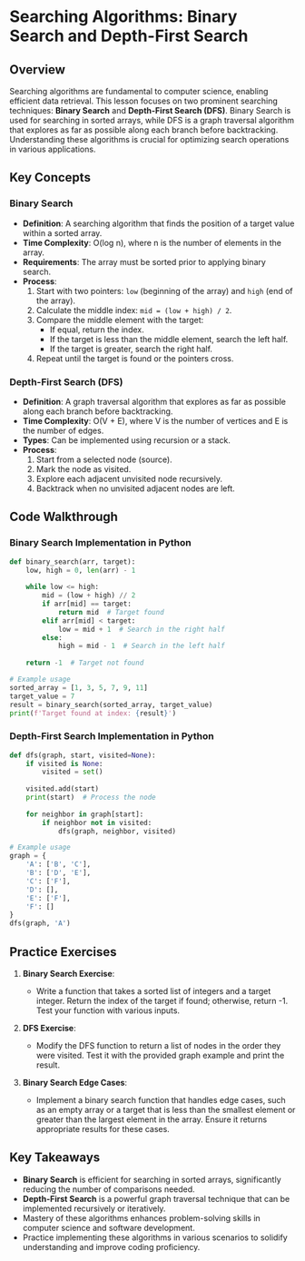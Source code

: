 # Searching Algorithms: Binary Search and Depth-First Search

## Overview
Searching algorithms are fundamental to computer science, enabling efficient data retrieval. This lesson focuses on two prominent searching techniques: **Binary Search** and **Depth-First Search (DFS)**. Binary Search is used for searching in sorted arrays, while DFS is a graph traversal algorithm that explores as far as possible along each branch before backtracking. Understanding these algorithms is crucial for optimizing search operations in various applications.

## Key Concepts

### Binary Search
- **Definition**: A searching algorithm that finds the position of a target value within a sorted array.
- **Time Complexity**: O(log n), where n is the number of elements in the array.
- **Requirements**: The array must be sorted prior to applying binary search.
- **Process**:
  1. Start with two pointers: `low` (beginning of the array) and `high` (end of the array).
  2. Calculate the middle index: `mid = (low + high) / 2`.
  3. Compare the middle element with the target:
     - If equal, return the index.
     - If the target is less than the middle element, search the left half.
     - If the target is greater, search the right half.
  4. Repeat until the target is found or the pointers cross.

### Depth-First Search (DFS)
- **Definition**: A graph traversal algorithm that explores as far as possible along each branch before backtracking.
- **Time Complexity**: O(V + E), where V is the number of vertices and E is the number of edges.
- **Types**: Can be implemented using recursion or a stack.
- **Process**:
  1. Start from a selected node (source).
  2. Mark the node as visited.
  3. Explore each adjacent unvisited node recursively.
  4. Backtrack when no unvisited adjacent nodes are left.

## Code Walkthrough

### Binary Search Implementation in Python
```python
def binary_search(arr, target):
    low, high = 0, len(arr) - 1
    
    while low <= high:
        mid = (low + high) // 2
        if arr[mid] == target:
            return mid  # Target found
        elif arr[mid] < target:
            low = mid + 1  # Search in the right half
        else:
            high = mid - 1  # Search in the left half
            
    return -1  # Target not found

# Example usage
sorted_array = [1, 3, 5, 7, 9, 11]
target_value = 7
result = binary_search(sorted_array, target_value)
print(f'Target found at index: {result}')
```

### Depth-First Search Implementation in Python
```python
def dfs(graph, start, visited=None):
    if visited is None:
        visited = set()
    
    visited.add(start)
    print(start)  # Process the node
    
    for neighbor in graph[start]:
        if neighbor not in visited:
            dfs(graph, neighbor, visited)

# Example usage
graph = {
    'A': ['B', 'C'],
    'B': ['D', 'E'],
    'C': ['F'],
    'D': [],
    'E': ['F'],
    'F': []
}
dfs(graph, 'A')
```

## Practice Exercises

1. **Binary Search Exercise**:
   - Write a function that takes a sorted list of integers and a target integer. Return the index of the target if found; otherwise, return -1. Test your function with various inputs.

2. **DFS Exercise**:
   - Modify the DFS function to return a list of nodes in the order they were visited. Test it with the provided graph example and print the result.

3. **Binary Search Edge Cases**:
   - Implement a binary search function that handles edge cases, such as an empty array or a target that is less than the smallest element or greater than the largest element in the array. Ensure it returns appropriate results for these cases.

## Key Takeaways
- **Binary Search** is efficient for searching in sorted arrays, significantly reducing the number of comparisons needed.
- **Depth-First Search** is a powerful graph traversal technique that can be implemented recursively or iteratively.
- Mastery of these algorithms enhances problem-solving skills in computer science and software development.
- Practice implementing these algorithms in various scenarios to solidify understanding and improve coding proficiency.